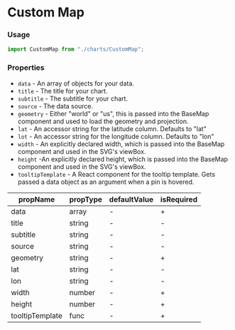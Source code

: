 # Custom Map

### Usage

```js
import CustomMap from "./charts/CustomMap";
```

### Properties

- `data` - An array of objects for your data.
- `title` - The title for your chart.
- `subtitle` - The subtitle for your chart.
- `source` - The data source.
- `geometry` - Either "world" or "us", this is passed into the BaseMap component and used to load the geometry and projection.
- `lat` - An accessor string for the latitude column. Defaults to "lat"
- `lot` - An accessor string for the longitude column. Defaults to "lon"
- `width` - An explicitly declared width, which is passed into the BaseMap component and used in the SVG's viewBox.
- `height` -An explicitly declared height, which is passed into the BaseMap component and used in the SVG's viewBox.
- `tooltipTemplate` - A React component for the tooltip template. Gets passed a data object as an argument when a pin is hovered.

| propName        | propType | defaultValue | isRequired |
| --------------- | -------- | ------------ | ---------- |
| data            | array    | -            | +          |
| title           | string   | -            | -          |
| subtitle        | string   | -            | -          |
| source          | string   | -            | -          |
| geometry        | string   | -            | +          |
| lat             | string   | -            | -          |
| lon             | string   | -            | -          |
| width           | number   | -            | +          |
| height          | number   | -            | +          |
| tooltipTemplate | func     | -            | +          |

